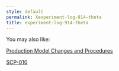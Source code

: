 ```yaml
---
style: default
permalink: Xexperiment-log-914-theta
title: experiment-log-914-theta
---
```

You may also like:

[Production Model Changes and Procedures](http://scp-wiki.net/production-model-changes-and-procedures)

[SCP-010](http://scp-wiki.net/scp-010)
